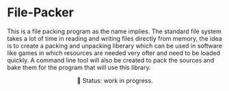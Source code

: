 # File-Packer

This is a file packing program as the name implies. The standard file system takes a lot of time in reading and writing files directly from memory, the idea is to create a packing and unpacking liberary which can be used in software like games in which resources are needed very ofter and need to be loaded quickly. 
A command line tool will also be created to pack the sources and bake them for the program that will use this library.

<p align="center">&#x1F534; Status: work in progress.</p>

<br/>
